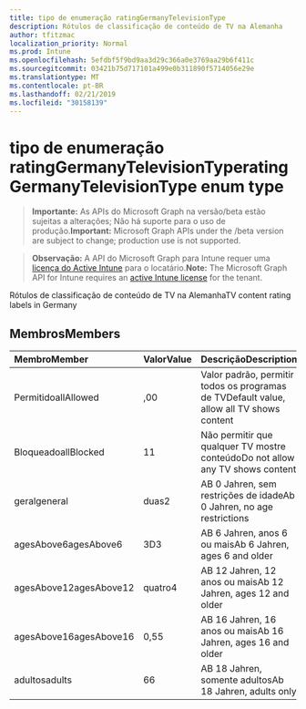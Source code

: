 ```yaml
---
title: tipo de enumeração ratingGermanyTelevisionType
description: Rótulos de classificação de conteúdo de TV na Alemanha
author: tfitzmac
localization_priority: Normal
ms.prod: Intune
ms.openlocfilehash: 5efdbf5f9bd9aa3d29c366a0e3769aa29b6f411c
ms.sourcegitcommit: 03421b75d717101a499e0b311890f5714056e29e
ms.translationtype: MT
ms.contentlocale: pt-BR
ms.lasthandoff: 02/21/2019
ms.locfileid: "30158139"
---
```

# <a name="ratinggermanytelevisiontype-enum-type"></a><span data-ttu-id="86266-103">tipo de enumeração ratingGermanyTelevisionType</span><span class="sxs-lookup"><span data-stu-id="86266-103">ratingGermanyTelevisionType enum type</span></span>

> <span data-ttu-id="86266-104">**Importante:** As APIs do Microsoft Graph na versão/beta estão sujeitas a alterações; Não há suporte para o uso de produção.</span><span class="sxs-lookup"><span data-stu-id="86266-104">**Important:** Microsoft Graph APIs under the /beta version are subject to change; production use is not supported.</span></span>

> <span data-ttu-id="86266-105">**Observação:** A API do Microsoft Graph para Intune requer uma [licença do Active Intune](https://go.microsoft.com/fwlink/?linkid=839381) para o locatário.</span><span class="sxs-lookup"><span data-stu-id="86266-105">**Note:** The Microsoft Graph API for Intune requires an [active Intune license](https://go.microsoft.com/fwlink/?linkid=839381) for the tenant.</span></span>

<span data-ttu-id="86266-106">Rótulos de classificação de conteúdo de TV na Alemanha</span><span class="sxs-lookup"><span data-stu-id="86266-106">TV content rating labels in Germany</span></span>

## <a name="members"></a><span data-ttu-id="86266-107">Membros</span><span class="sxs-lookup"><span data-stu-id="86266-107">Members</span></span>
|<span data-ttu-id="86266-108">Membro</span><span class="sxs-lookup"><span data-stu-id="86266-108">Member</span></span>|<span data-ttu-id="86266-109">Valor</span><span class="sxs-lookup"><span data-stu-id="86266-109">Value</span></span>|<span data-ttu-id="86266-110">Descrição</span><span class="sxs-lookup"><span data-stu-id="86266-110">Description</span></span>|
|:---|:---|:---|
|<span data-ttu-id="86266-111">Permitido</span><span class="sxs-lookup"><span data-stu-id="86266-111">allAllowed</span></span>|<span data-ttu-id="86266-112">,0</span><span class="sxs-lookup"><span data-stu-id="86266-112">0</span></span>|<span data-ttu-id="86266-113">Valor padrão, permitir todos os programas de TV</span><span class="sxs-lookup"><span data-stu-id="86266-113">Default value, allow all TV shows content</span></span>|
|<span data-ttu-id="86266-114">Bloqueado</span><span class="sxs-lookup"><span data-stu-id="86266-114">allBlocked</span></span>|<span data-ttu-id="86266-115">1</span><span class="sxs-lookup"><span data-stu-id="86266-115">1</span></span>|<span data-ttu-id="86266-116">Não permitir que qualquer TV mostre conteúdo</span><span class="sxs-lookup"><span data-stu-id="86266-116">Do not allow any TV shows content</span></span>|
|<span data-ttu-id="86266-117">geral</span><span class="sxs-lookup"><span data-stu-id="86266-117">general</span></span>|<span data-ttu-id="86266-118">duas</span><span class="sxs-lookup"><span data-stu-id="86266-118">2</span></span>|<span data-ttu-id="86266-119">AB 0 Jahren, sem restrições de idade</span><span class="sxs-lookup"><span data-stu-id="86266-119">Ab 0 Jahren, no age restrictions</span></span>|
|<span data-ttu-id="86266-120">agesAbove6</span><span class="sxs-lookup"><span data-stu-id="86266-120">agesAbove6</span></span>|<span data-ttu-id="86266-121">3D</span><span class="sxs-lookup"><span data-stu-id="86266-121">3</span></span>|<span data-ttu-id="86266-122">AB 6 Jahren, anos 6 ou mais</span><span class="sxs-lookup"><span data-stu-id="86266-122">Ab 6 Jahren, ages 6 and older</span></span>|
|<span data-ttu-id="86266-123">agesAbove12</span><span class="sxs-lookup"><span data-stu-id="86266-123">agesAbove12</span></span>|<span data-ttu-id="86266-124">quatro</span><span class="sxs-lookup"><span data-stu-id="86266-124">4</span></span>|<span data-ttu-id="86266-125">AB 12 Jahren, 12 anos ou mais</span><span class="sxs-lookup"><span data-stu-id="86266-125">Ab 12 Jahren, ages 12 and older</span></span>|
|<span data-ttu-id="86266-126">agesAbove16</span><span class="sxs-lookup"><span data-stu-id="86266-126">agesAbove16</span></span>|<span data-ttu-id="86266-127">0,5</span><span class="sxs-lookup"><span data-stu-id="86266-127">5</span></span>|<span data-ttu-id="86266-128">AB 16 Jahren, 16 anos ou mais</span><span class="sxs-lookup"><span data-stu-id="86266-128">Ab 16 Jahren, ages 16 and older</span></span>|
|<span data-ttu-id="86266-129">adultos</span><span class="sxs-lookup"><span data-stu-id="86266-129">adults</span></span>|<span data-ttu-id="86266-130">6</span><span class="sxs-lookup"><span data-stu-id="86266-130">6</span></span>|<span data-ttu-id="86266-131">AB 18 Jahren, somente adultos</span><span class="sxs-lookup"><span data-stu-id="86266-131">Ab 18 Jahren, adults only</span></span>|




